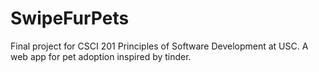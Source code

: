 # SwipeFurPets
Final project for CSCI 201 Principles of Software Development at USC. A web app for pet adoption inspired by tinder.
